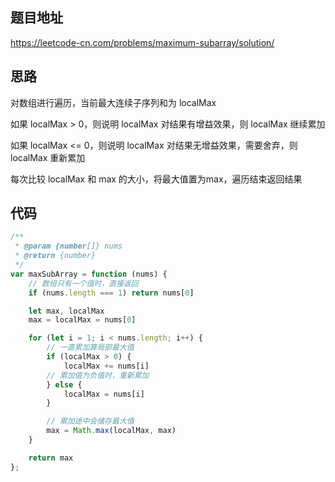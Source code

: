 
## 题目地址
 https://leetcode-cn.com/problems/maximum-subarray/solution/


## 思路
对数组进行遍历，当前最大连续子序列和为 localMax

如果 localMax > 0，则说明 localMax 对结果有增益效果，则 localMax 继续累加

如果 localMax <= 0，则说明 localMax 对结果无增益效果，需要舍弃，则 localMax 重新累加

每次比较 localMax 和 max 的大小，将最大值置为max，遍历结束返回结果


## 代码
```javascript
/**
 * @param {number[]} nums
 * @return {number}
 */
var maxSubArray = function (nums) {
    // 数组只有一个值时，直接返回
    if (nums.length === 1) return nums[0]

    let max, localMax
    max = localMax = nums[0]

    for (let i = 1; i < nums.length; i++) {
        // 一直累加算局部最大值
        if (localMax > 0) {
            localMax += nums[i]
        // 累加值为负值时，重新累加
        } else {
            localMax = nums[i]
        }

        // 累加途中会储存最大值
        max = Math.max(localMax, max)
    }

    return max
};
```